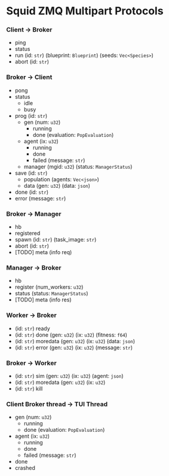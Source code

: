 # Squid ZMQ Multipart Protocols

### Client -> Broker

- ping
- status
- run (id: `str`) (blueprint: `Blueprint`) (seeds: `Vec<Species>`)
- abort (id: `str`)

### Broker -> Client

- pong
- status
  - idle
  - busy
- prog (id: `str`)
  - gen (num: `u32`)
    - running
    - done (evaluation: `PopEvaluation`)
  - agent (ix: `u32`)
    - running
    - done
    - failed (message: `str`)
  - manager (mgid: `u32`) (status: `ManagerStatus`)
- save (id: `str`)
  - population (agents: `Vec<json>`)
  - data (gen: `u32`) (data: `json`)
- done (id: `str`)
- error (message: `str`)

### Broker -> Manager

- hb
- registered
- spawn (id: `str`) (task_image: `str`)
- abort (id: `str`)
- [TODO] meta (info req)

### Manager -> Broker

- hb
- register (num_workers: `u32`)
- status (status: `ManagerStatus`) 
- [TODO] meta (info res)

### Worker -> Broker

- (id: `str`) ready
- (id: `str`) done (gen: `u32`) (ix: `u32`) (fitness: `f64`)
- (id: `str`) moredata (gen: `u32`) (ix: `u32`) (data: `json`)
- (id: `str`) error (gen: `u32`) (ix: `u32`) (message: `str`)

### Broker -> Worker

- (id: `str`) sim (gen: `u32`) (ix: `u32`) (agent: `json`)
- (id: `str`) moredata (gen: `u32`) (ix: `u32`)
- (id: `str`) kill

### Client Broker thread -> TUI Thread

- gen (num: `u32`)
  - running
  - done (evaluation: `PopEvaluation`)
- agent (ix: `u32`)
  - running
  - done
  - failed (message: `str`)
- done
- crashed
